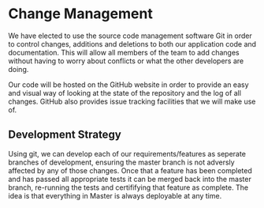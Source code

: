 # Change Management

We have elected to use the source code management software Git in order to control changes, additions and deletions to both our application code and documentation. This will allow all members of the team to add changes without having to worry about conflicts or what the other developers are doing. 

Our code will be hosted on the GitHub website in order to provide an easy and visual way of looking at the state of the repository and the log of all changes. GitHub also provides issue tracking facilities that we will make use of. 

## Development Strategy

Using git, we can develop each of our requirements/features as seperate branches of development, ensuring the master branch is not adversly affected by any of those changes. Once that a feature has been completed and has passed all appropriate tests it can be merged back into the master branch, re-running the tests and certififying that feature as complete. The idea is that everything in Master is always deployable at any time.